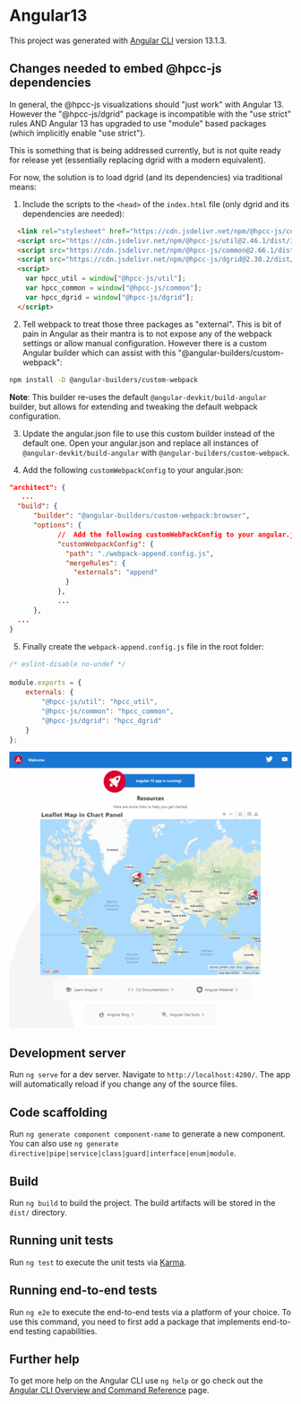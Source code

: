 # Angular13

This project was generated with [Angular CLI](https://github.com/angular/angular-cli) version 13.1.3.

## Changes needed to embed @hpcc-js dependencies

In general, the @hpcc-js visualizations should "just work" with Angular 13.  However the "@hpcc-js/dgrid" package is incompatible with the "use strict" rules AND Angular 13 has upgraded to use "module" based packages (which implicitly enable "use strict").

This is something that is being addressed currently, but is not quite ready for release yet (essentially replacing dgrid with a modern equivalent).

For now, the solution is to load dgrid (and its dependencies) via traditional means:

1.  Include the scripts to the `<head>` of the `index.html` file (only dgrid and its dependencies are needed):
```html
  <link rel="stylesheet" href="https://cdn.jsdelivr.net/npm/@hpcc-js/common@2.66.1/font-awesome/css/font-awesome.min.css">
  <script src="https://cdn.jsdelivr.net/npm/@hpcc-js/util@2.46.1/dist/index.min.js"></script>
  <script src="https://cdn.jsdelivr.net/npm/@hpcc-js/common@2.66.1/dist/index.min.js"></script>
  <script src="https://cdn.jsdelivr.net/npm/@hpcc-js/dgrid@2.30.2/dist/index.min.js"></script>
  <script>
    var hpcc_util = window["@hpcc-js/util"];
    var hpcc_common = window["@hpcc-js/common"];
    var hpcc_dgrid = window["@hpcc-js/dgrid"];
  </script>
```

2. Tell webpack to treat those three packages as "external".  This is bit of pain in Angular as their mantra is to not expose any of the webpack settings or allow manual configuration.  However there is a custom Angular builder which can assist with this "@angular-builders/custom-webpack":
```sh
npm install -D @angular-builders/custom-webpack
```
**Note**:  This builder re-uses the default `@angular-devkit/build-angular` builder, but allows for extending and tweaking the default webpack configuration.

3. Update the angular.json file to use this custom builder instead of the default one.  Open your angular.json and replace all instances of `@angular-devkit/build-angular` with `@angular-builders/custom-webpack`.  

4. Add the following `customWebpackConfig` to your angular.json:
```json
"architect": {
   ...
  "build": {
      "builder": "@angular-builders/custom-webpack:browser",
      "options": {
            //  Add the following customWebPackConfig to your angular.json file.
            "customWebpackConfig": {
              "path": "./webpack-append.config.js",
              "mergeRules": {
                "externals": "append"
              }
            },
            ...
      },
  ...
}
```

5.  Finally create the `webpack-append.config.js` file in the root folder:
```js
/* eslint-disable no-undef */

module.exports = {
    externals: {
        "@hpcc-js/util": "hpcc_util",
        "@hpcc-js/common": "hpcc_common",
        "@hpcc-js/dgrid": "hpcc_dgrid"
    }
};
```

![demo](./readme.gif)

## Development server

Run `ng serve` for a dev server. Navigate to `http://localhost:4200/`. The app will automatically reload if you change any of the source files.

## Code scaffolding

Run `ng generate component component-name` to generate a new component. You can also use `ng generate directive|pipe|service|class|guard|interface|enum|module`.

## Build

Run `ng build` to build the project. The build artifacts will be stored in the `dist/` directory.

## Running unit tests

Run `ng test` to execute the unit tests via [Karma](https://karma-runner.github.io).

## Running end-to-end tests

Run `ng e2e` to execute the end-to-end tests via a platform of your choice. To use this command, you need to first add a package that implements end-to-end testing capabilities.

## Further help

To get more help on the Angular CLI use `ng help` or go check out the [Angular CLI Overview and Command Reference](https://angular.io/cli) page.
